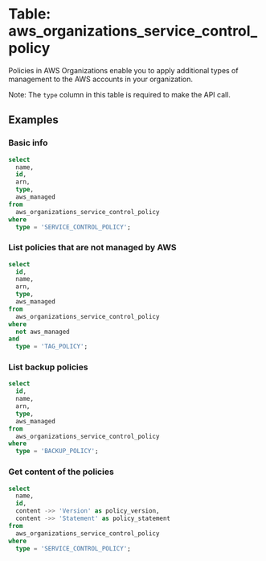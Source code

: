# Table: aws_organizations_service_control_policy

Policies in AWS Organizations enable you to apply additional types of management to the AWS accounts in your organization.

Note: The `type` column in this table is required to make the API call.

## Examples

### Basic info

```sql
select
  name,
  id,
  arn,
  type,
  aws_managed
from
  aws_organizations_service_control_policy
where
  type = 'SERVICE_CONTROL_POLICY';
```

### List policies that are not managed by AWS

```sql
select
  id,
  name,
  arn,
  type,
  aws_managed
from
  aws_organizations_service_control_policy
where
  not aws_managed
and
  type = 'TAG_POLICY';
```

### List backup policies

```sql
select
  id,
  name,
  arn,
  type,
  aws_managed
from
  aws_organizations_service_control_policy
where
  type = 'BACKUP_POLICY';
```

### Get content of the policies

```sql
select
  name,
  id,
  content ->> 'Version' as policy_version,
  content ->> 'Statement' as policy_statement
from
  aws_organizations_service_control_policy
where
  type = 'SERVICE_CONTROL_POLICY';
```
